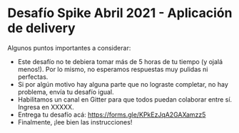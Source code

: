 # Desafío Spike Abril 2021 - Aplicación de delivery

Algunos puntos importantes a considerar:

*  Este desafío no te debiera tomar más de 5 horas de tu tiempo (y ojalá menos!). Por lo mismo, no esperamos respuestas muy pulidas ni perfectas.
* Si por algún motivo hay alguna parte que no lograste completar, no hay problema, envía tu desafío igual.
* Habilitamos un canal en Gitter para que todos puedan colaborar entre sí. Ingresa en XXXXX.
* Entrega tu desafío acá: https://forms.gle/KPkEzJqA2GAXamzz5
* Finalmente, ¡lee bien las instrucciones!